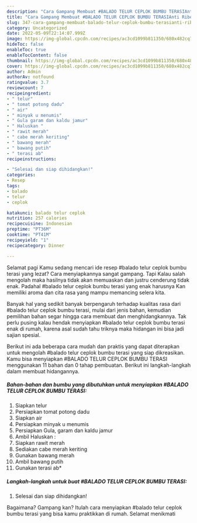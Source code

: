 ```yaml
---
description: "Cara Gampang Membuat #BALADO TELUR CEPLOK BUMBU TERASIAnti Ribet"
title: "Cara Gampang Membuat #BALADO TELUR CEPLOK BUMBU TERASIAnti Ribet"
slug: 347-cara-gampang-membuat-balado-telur-ceplok-bumbu-terasianti-ribet
category: Uncategorized
date: 2022-05-09T22:14:07.999Z
image: https://img-global.cpcdn.com/recipes/ac3cd1099b811350/680x482cq70/balado-telur-ceplok-bumbu-terasi-foto-resep-utama.jpg
hideToc: false
enableToc: true
enableTocContent: false
thumbnail: https://img-global.cpcdn.com/recipes/ac3cd1099b811350/680x482cq70/balado-telur-ceplok-bumbu-terasi-foto-resep-utama.jpg
cover: https://img-global.cpcdn.com/recipes/ac3cd1099b811350/680x482cq70/balado-telur-ceplok-bumbu-terasi-foto-resep-utama.jpg
author: Admin
authorAv: notfound
ratingvalue: 3.7
reviewcount: 7
recipeingredient:
- " telur"
- " tomat potong dadu"
- " air"
- " minyak u menumis"
- " Gula garam dan kaldu jamur"
- " Haluskan "
- " rawit merah"
- " cabe merah keriting"
- " bawang merah"
- " bawang putih"
- " terasi ab"
recipeinstructions:

- "Selesai dan siap dihidangkan!"
categories:
- Resep
tags:
- balado
- telur
- ceplok

katakunci: balado telur ceplok 
nutrition: 257 calories
recipecuisine: Indonesian
preptime: "PT36M"
cooktime: "PT41M"
recipeyield: "1"
recipecategory: Dinner

---
```



Selamat pagi Kamu sedang mencari ide resep #balado telur ceplok bumbu terasi yang lezat? Cara menyiapkannya sangat gampang. Tapi Kalau salah mengolah maka hasilnya tidak akan memuaskan dan justru cenderung tidak enak. Padahal #balado telur ceplok bumbu terasi yang enak harusnya Kan memiliki aroma dan cita rasa yang mampu memancing selera kita.




Banyak hal yang sedikit banyak berpengaruh terhadap kualitas rasa dari #balado telur ceplok bumbu terasi, mulai dari jenis bahan, kemudian pemilihan bahan segar hingga cara membuat dan menghidangkannya. Tak perlu pusing kalau hendak menyiapkan #balado telur ceplok bumbu terasi enak di rumah, karena asal sudah tahu triknya maka hidangan ini bisa jadi sajian spesial.


Berikut ini ada beberapa cara mudah dan praktis yang dapat diterapkan untuk mengolah #balado telur ceplok bumbu terasi yang siap dikreasikan. Kamu bisa menyiapkan #BALADO TELUR CEPLOK BUMBU TERASI menggunakan 11 bahan dan 0 tahap pembuatan. Berikut ini langkah-langkah dalam membuat hidangannya.

<!--inarticleads1-->

##### Bahan-bahan dan bumbu yang dibutuhkan untuk menyiapkan #BALADO TELUR CEPLOK BUMBU TERASI:

1. Siapkan  telur
1. Persiapkan  tomat potong dadu
1. Siapkan  air
1. Persiapkan  minyak u menumis
1. Persiapkan  Gula, garam dan kaldu jamur
1. Ambil  Haluskan :
1. Siapkan  rawit merah
1. Sediakan  cabe merah keriting
1. Gunakan  bawang merah
1. Ambil  bawang putih
1. Gunakan  terasi ab*




<!--inarticleads2-->

##### Langkah-langkah untuk buat #BALADO TELUR CEPLOK BUMBU TERASI:


1. Selesai dan siap dihidangkan!



Bagaimana? Gampang kan? Itulah cara menyiapkan #balado telur ceplok bumbu terasi yang bisa kamu praktikkan di rumah. Selamat menikmati
